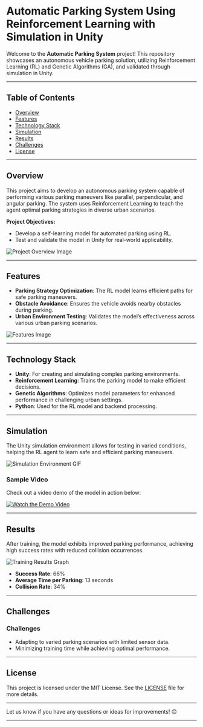 # Automatic Parking System Using Reinforcement Learning with Simulation in Unity

Welcome to the **Automatic Parking System** project! This repository showcases an autonomous vehicle parking solution, utilizing Reinforcement Learning (RL) and Genetic Algorithms (GA), and validated through simulation in Unity.

---

## Table of Contents

- [Overview](#overview)
- [Features](#features)
- [Technology Stack](#technology-stack)
- [Simulation](#simulation)
- [Results](#results)
- [Challenges](#challenges)
- [License](#license)

---

## Overview

This project aims to develop an autonomous parking system capable of performing various parking maneuvers like parallel, perpendicular, and angular parking. The system uses Reinforcement Learning to teach the agent optimal parking strategies in diverse urban scenarios.

**Project Objectives:**
- Develop a self-learning model for automated parking using RL.
- Test and validate the model in Unity for real-world applicability.

![Project Overview Image](path/to/overview-image.png)

---

## Features

- **Parking Strategy Optimization**: The RL model learns efficient paths for safe parking maneuvers.
- **Obstacle Avoidance**: Ensures the vehicle avoids nearby obstacles during parking.
- **Urban Environment Testing**: Validates the model’s effectiveness across various urban parking scenarios.

![Features Image](path/to/features-image.png)

---

## Technology Stack

- **Unity**: For creating and simulating complex parking environments.
- **Reinforcement Learning**: Trains the parking model to make efficient decisions.
- **Genetic Algorithms**: Optimizes model parameters for enhanced performance in challenging urban settings.
- **Python**: Used for the RL model and backend processing.

---

## Simulation

The Unity simulation environment allows for testing in varied conditions, helping the RL agent to learn safe and efficient parking maneuvers.

![Simulation Environment GIF](path/to/simulation-gif.gif)

### Sample Video
Check out a video demo of the model in action below:

[![Watch the Demo Video](path/to/video-thumbnail.png)](path/to/demo-video.mp4)

---

## Results

After training, the model exhibits improved parking performance, achieving high success rates with reduced collision occurrences.

![Training Results Graph](path/to/results-graph.png)

- **Success Rate**: 66%
- **Average Time per Parking**: 13 seconds
- **Collision Rate**: 34%

---

## Challenges 

### Challenges
- Adapting to varied parking scenarios with limited sensor data.
- Minimizing training time while achieving optimal performance.

---

## License

This project is licensed under the MIT License. See the [LICENSE](LICENSE) file for more details.

---

Let us know if you have any questions or ideas for improvements! 😊

---
